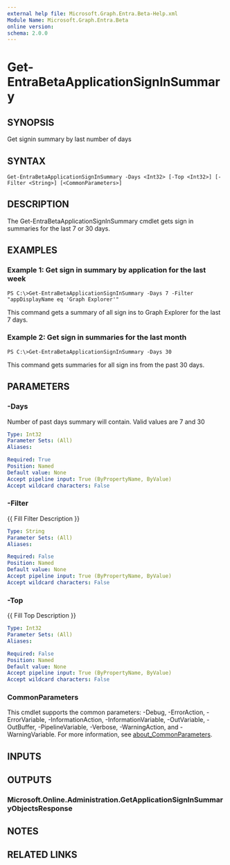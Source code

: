 ```yaml
---
external help file: Microsoft.Graph.Entra.Beta-Help.xml
Module Name: Microsoft.Graph.Entra.Beta
online version:
schema: 2.0.0
---
```


# Get-EntraBetaApplicationSignInSummary

## SYNOPSIS
Get signin summary by last number of days

## SYNTAX

```
Get-EntraBetaApplicationSignInSummary -Days <Int32> [-Top <Int32>] [-Filter <String>] [<CommonParameters>]
```

## DESCRIPTION
The Get-EntraBetaApplicationSignInSummary cmdlet gets sign in summaries for the last 7 or 30 days.

## EXAMPLES

### Example 1: Get sign in summary by application for the last week
```
PS C:\>Get-EntraBetaApplicationSignInSummary -Days 7 -Filter "appDisplayName eq 'Graph Explorer'"
```

This command gets a summary of all sign ins to Graph Explorer for the last 7 days.

### Example 2: Get sign in summaries for the last month
```
PS C:\>Get-EntraBetaApplicationSignInSummary -Days 30
```

This command gets summaries for all sign ins from the past 30 days.

## PARAMETERS

### -Days
Number of past days summary will contain.
Valid values are 7 and 30

```yaml
Type: Int32
Parameter Sets: (All)
Aliases:

Required: True
Position: Named
Default value: None
Accept pipeline input: True (ByPropertyName, ByValue)
Accept wildcard characters: False
```

### -Filter
{{ Fill Filter Description }}

```yaml
Type: String
Parameter Sets: (All)
Aliases:

Required: False
Position: Named
Default value: None
Accept pipeline input: True (ByPropertyName, ByValue)
Accept wildcard characters: False
```

### -Top
{{ Fill Top Description }}

```yaml
Type: Int32
Parameter Sets: (All)
Aliases:

Required: False
Position: Named
Default value: None
Accept pipeline input: True (ByPropertyName, ByValue)
Accept wildcard characters: False
```

### CommonParameters
This cmdlet supports the common parameters: -Debug, -ErrorAction, -ErrorVariable, -InformationAction, -InformationVariable, -OutVariable, -OutBuffer, -PipelineVariable, -Verbose, -WarningAction, and -WarningVariable. For more information, see [about_CommonParameters](https://go.microsoft.com/fwlink/?LinkID=113216).

## INPUTS

## OUTPUTS

### Microsoft.Online.Administration.GetApplicationSignInSummaryObjectsResponse
## NOTES
## RELATED LINKS
